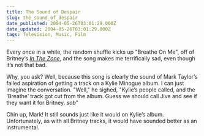 ```yaml
---
title: The Sound of Despair
slug: the_sound_of_despair
date_published: 2004-05-26T03:01:29.000Z
date_updated: 2004-05-26T03:01:29.000Z
tags: Television, Music, Film
---
```


Every once in a while, the random shuffle kicks up "Breathe On Me", off of Britney’s [*In The Zone*](http://www.amazon.com/exec/obidos/tg/detail/-/B0000DD7LB/2020-20), and the song makes me terrifically sad, even though it’s not that bad.

Why, you ask? Well, because this song is clearly the sound of Mark Taylor’s failed aspiration of getting a track on a Kylie Minogue album. I can just imagine the conversation. "Well," he sighed, "Kylie’s people called, and the ‘Breathe’ track got cut from the album. Guess we should call Jive and see if they want it for Britney. *sob*"

Chin up, Mark! It still sounds just like it would on Kylie’s album. Unfortunately, as with all Britney tracks, it would have sounded better as an instrumental.
